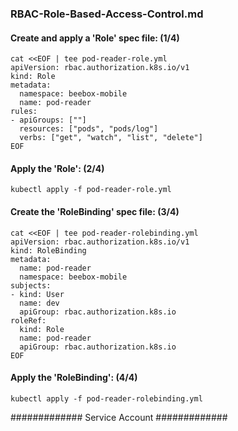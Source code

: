 ### RBAC-Role-Based-Access-Control.md
#### Create and apply a 'Role' spec file: (1/4)
```
cat <<EOF | tee pod-reader-role.yml
apiVersion: rbac.authorization.k8s.io/v1
kind: Role
metadata:
  namespace: beebox-mobile
  name: pod-reader
rules:
- apiGroups: [""]
  resources: ["pods", "pods/log"]
  verbs: ["get", "watch", "list", "delete"]
EOF

```

#### Apply the 'Role': (2/4)
```
kubectl apply -f pod-reader-role.yml
```

#### Create the 'RoleBinding' spec file: (3/4)
```
cat <<EOF | tee pod-reader-rolebinding.yml
apiVersion: rbac.authorization.k8s.io/v1
kind: RoleBinding
metadata:
  name: pod-reader
  namespace: beebox-mobile
subjects:
- kind: User
  name: dev
  apiGroup: rbac.authorization.k8s.io
roleRef:
  kind: Role
  name: pod-reader
  apiGroup: rbac.authorization.k8s.io
EOF
```

#### Apply the 'RoleBinding': (4/4)
```
kubectl apply -f pod-reader-rolebinding.yml
```


############# Service Account #############